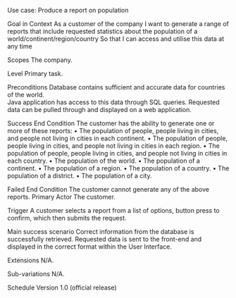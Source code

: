 Use case:  Produce a report on population

Goal in Context
As a customer of the company
I want to generate a range of reports that include requested statistics about the population of a world/continent/region/country
So that I can access and utilise this data at any time

Scopes
The company.

Level
Primary task.

Preconditions
Database contains sufficient and accurate data for countries of the world.  
Java application has access to this data through SQL queries.
Requested data can be pulled through and displayed on a web application.

Success End Condition
The customer has the ability to generate one or more of these reports:
•	The population of people, people living in cities, and people not living in cities in each continent.
•	The population of people, people living in cities, and people not living in cities in each region.
•	The population of people, people living in cities, and people not living in cities in each country.
•	The population of the world.
•	The population of a continent.
•	The population of a region.
•	The population of a country.
•	The population of a district.
•	The population of a city.

Failed End Condition
The customer cannot generate any of the above reports.
Primary Actor
The customer.

Trigger
A customer selects a report from a list of options, button press to confirm, which then submits the request.

Main success scenario
Correct information from the database is successfully retrieved.
Requested data is sent to the front-end and displayed in the correct format within the User Interface.

Extensions
N/A.

Sub-variations
N/A.

Schedule
Version 1.0 (official release)


